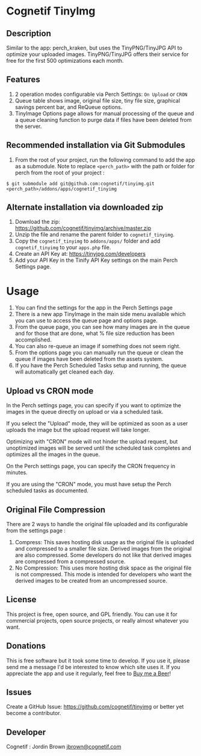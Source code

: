 # Cognetif TinyImg

## Description
Similar to the app: perch_kraken, but uses the TinyPNG/TinyJPG API to optimize your uploaded images.
TinyPNG/TinyJPG offers their service for free for the first 500 optimizations each month.

## Features
1. 2 operation modes configurable via Perch Settings: `On Upload` or `CRON`
1. Queue table shows image, original file size, tiny file size, graphical savings percent bar, and ReQueue options.
1. TinyImage Options page allows for manual processing of the queue and a queue cleaning function to purge data if files have
been deleted from the server.
  

## Recommended installation via Git Submodules
1. From the root of your project, run the following command to add the app as a submodule. Note to replace `<perch_path>` with the path or folder for perch from the root of your project :
``` 
$ git submodule add git@github.com:cognetif/tinyimg.git <perch_path>/addons/apps/cognetif_tinyimg
```

## Alternate installation via downloaded zip
1. Download the zip: https://github.com/cognetif/tinyimg/archive/master.zip
1. Unzip the file and rename the parent folder to `cognetif_tinyimg`.
1. Copy the `cognetif_tinyimg` to `addons/apps/` folder and add `cognetif_tinyimg` to your `apps.php` file.
1. Create an API Key at: https://tinyjpg.com/developers
1. Add your API Key in the Tinify API Key settings on the main Perch Settings page.

# Usage
1. You can find the settings for the app in the Perch Settings page
1. There is a new app TinyImage in the main side menu available which you can use to access the queue page and options page.
1. From the queue page, you can see how many images are in the queue and for those that are done, what % file size reduction has been accomplished.
1. You can also re-queue an image if something does not seem right.
1. From the options page you can manually run the queue or clean the queue if images have been deleted from the assets system. 
1. If you have the Perch Scheduled Tasks setup and running, the queue will automatically get cleaned each day.

## Upload vs CRON mode
In the Perch settings page, you can specify if you want to optimize the images in the queue directly on upload or via a scheduled task.

If you select the "Upload" mode, they will be optimized as soon as a user uploads the image but the upload request will take longer.  

Optimizing with "CRON" mode will not hinder the upload request, but unoptimized images will be served until the scheduled task completes and optimizes all the images in the queue.

On the Perch settings page, you can specify the CRON frequency in minutes.

If you are using the "CRON" mode, you must have setup the Perch scheduled tasks as documented.

## Original File Compression
There are 2 ways to handle the original file uploaded and its configurable from the settings page :
1. Compress: This saves hosting disk usage as the original file is uploaded and compressed to a smaller file size.  Derived images from the original are also compressed.  Some developers do not like that derived images are compressed from a compressed source. 
2. No Compression: This uses more hosting disk space as the original file is not compressed. This mode is intended for developers who want the derived images to be created from an uncompressed source.

## License
This project is free, open source, and GPL friendly. You can use it for commercial projects, open source projects, or really almost whatever you want.

## Donations
This is free software but it took some time to develop.  If you use it, please send me a message I'd be interested to know which site uses it. If you appreciate the app and use it regularly, feel free to [Buy me a Beer](https://www.paypal.com/cgi-bin/webscr?cmd=_s-xclick&hosted_button_id=6EBCDCCZRNSWW&source=url)!

## Issues
Create a GitHub Issue: https://github.com/cognetif/tinyimg or better yet become a contributor.

## Developer
Cognetif : Jordin Brown jbrown@cognetif.com
